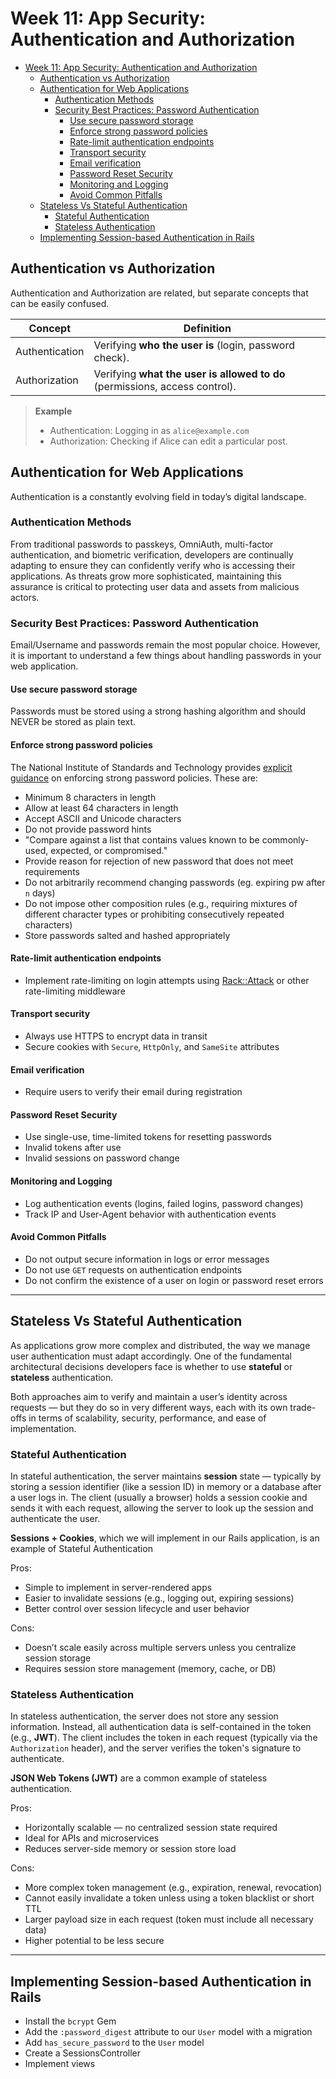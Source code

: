 # Week 11: App Security: Authentication and Authorization

- [Week 11: App Security: Authentication and Authorization](#week-11-app-security-authentication-and-authorization)
  - [Authentication vs Authorization](#authentication-vs-authorization)
  - [Authentication for Web Applications](#authentication-for-web-applications)
    - [Authentication Methods](#authentication-methods)
    - [Security Best Practices: Password Authentication](#security-best-practices-password-authentication)
      - [Use secure password storage](#use-secure-password-storage)
      - [Enforce strong password policies](#enforce-strong-password-policies)
      - [Rate-limit authentication endpoints](#rate-limit-authentication-endpoints)
      - [Transport security](#transport-security)
      - [Email verification](#email-verification)
      - [Password Reset Security](#password-reset-security)
      - [Monitoring and Logging](#monitoring-and-logging)
      - [Avoid Common Pitfalls](#avoid-common-pitfalls)
  - [Stateless Vs Stateful Authentication](#stateless-vs-stateful-authentication)
    - [Stateful Authentication](#stateful-authentication)
    - [Stateless Authentication](#stateless-authentication)
  - [Implementing Session-based Authentication in Rails](#implementing-session-based-authentication-in-rails)

## Authentication vs Authorization

Authentication and Authorization are related, but separate concepts that can be easily confused.

| Concept        | Definition                                                                  |
| -------------- | --------------------------------------------------------------------------- |
| Authentication | Verifying **who the user is** (login, password check).                      |
| Authorization  | Verifying **what the user is allowed to do** (permissions, access control). |

> **Example**
>
> - Authentication: Logging in as `alice@example.com`
> - Authorization: Checking if Alice can edit a particular post.

## Authentication for Web Applications

Authentication is a constantly evolving field in today’s digital landscape.

### Authentication Methods

From traditional passwords to passkeys, OmniAuth, multi-factor authentication, and biometric verification, developers are continually adapting to ensure they can confidently verify who is accessing their applications. As threats grow more sophisticated, maintaining this assurance is critical to protecting user data and assets from malicious actors.

### Security Best Practices: Password Authentication

Email/Username and passwords remain the most popular choice. However, it is important to understand a few things about handling passwords in your web application.

#### Use secure password storage

Passwords must be stored using a strong hashing algorithm and should NEVER be stored as plain text.

#### Enforce strong password policies

The National Institute of Standards and Technology provides [explicit guidance](https://pages.nist.gov/800-63-3/sp800-63b.html) on enforcing strong password policies. These are:

- Minimum 8 characters in length
- Allow at least 64 characters in length
- Accept ASCII and Unicode characters
- Do not provide password hints
- "Compare against a list that contains values known to be commonly-used, expected, or compromised."
- Provide reason for rejection of new password that does not meet requirements
- Do not arbitrarily recommend changing passwords (eg. expiring pw after `n` days)
- Do not impose other composition rules (e.g., requiring mixtures of different character types or prohibiting consecutively repeated characters)
- Store passwords salted and hashed appropriately

#### Rate-limit authentication endpoints

- Implement rate-limiting on login attempts using [Rack::Attack](https://github.com/rack/rack-attack) or other rate-limiting middleware

#### Transport security

- Always use HTTPS to encrypt data in transit
- Secure cookies with `Secure`, `HttpOnly`, and `SameSite` attributes

#### Email verification

- Require users to verify their email during registration

#### Password Reset Security

- Use single-use, time-limited tokens for resetting passwords
- Invalid tokens after use
- Invalid sessions on password change

#### Monitoring and Logging

- Log authentication events (logins, failed logins, password changes)
- Track IP and User-Agent behavior with authentication events

#### Avoid Common Pitfalls

- Do not output secure information in logs or error messages
- Do not use `GET` requests on authentication endpoints
- Do not confirm the existence of a user on login or password reset errors

---

## Stateless Vs Stateful Authentication

As applications grow more complex and distributed, the way we manage user authentication must adapt accordingly. One of the fundamental architectural decisions developers face is whether to use **stateful** or **stateless** authentication.

Both approaches aim to verify and maintain a user’s identity across requests — but they do so in very different ways, each with its own trade-offs in terms of scalability, security, performance, and ease of implementation.

### Stateful Authentication

In stateful authentication, the server maintains **session** state — typically by storing a session identifier (like a session ID) in memory or a database after a user logs in. The client (usually a browser) holds a session cookie and sends it with each request, allowing the server to look up the session and authenticate the user.

**Sessions + Cookies**, which we will implement in our Rails application, is an example of Stateful Authentication

Pros:

- Simple to implement in server-rendered apps
- Easier to invalidate sessions (e.g., logging out, expiring sessions)
- Better control over session lifecycle and user behavior

Cons:

- Doesn’t scale easily across multiple servers unless you centralize session storage
- Requires session store management (memory, cache, or DB)

### Stateless Authentication

In stateless authentication, the server does not store any session information. Instead, all authentication data is self-contained in the token (e.g., **JWT**). The client includes the token in each request (typically via the `Authorization` header), and the server verifies the token's signature to authenticate.

**JSON Web Tokens (JWT)** are a common example of stateless authentication.

Pros:

- Horizontally scalable — no centralized session state required
- Ideal for APIs and microservices
- Reduces server-side memory or session store load

Cons:

- More complex token management (e.g., expiration, renewal, revocation)
- Cannot easily invalidate a token unless using a token blacklist or short TTL
- Larger payload size in each request (token must include all necessary data)
- Higher potential to be less secure

---

## Implementing Session-based Authentication in Rails

- Install the `bcrypt` Gem
- Add the `:password_digest` attribute to our `User` model with a migration
- Add `has_secure_password` to the `User` model
- Create a SessionsController
- Implement views